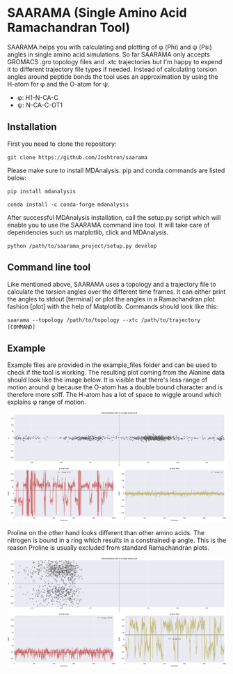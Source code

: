 # SAARAMA (Single Amino Acid Ramachandran Tool)

SAARAMA helps you with calculating and plotting of φ (Phi) and ψ (Psi) angles in single amino acid simulations. So far SAARAMA 
only accepts GROMACS .gro topology files and .xtc trajectories but I'm happy to expend it to different trajectory file types
if needed. Instead of calculating torsion angles around peptide bonds the tool uses an approximation by using the H-atom for
φ and the O-atom for ψ. 

* φ: H1-N-CA-C
* ψ: N-CA-C-OT1

## Installation

First you need to clone the repository:

```
git clone https://github.com/Joshtron/saarama
```

Please make sure to install MDAnalysis. pip and conda commands are listed below:

```
pip install mdanalysis
```

```
conda install -c conda-forge mdanalysis
```

After successful MDAnalysis installation, call the setup.py script which will enable you to use the SAARAMA command line 
tool. It will take care of dependencies such us matplotlib, click and MDAnalysis.

```
python /path/to/saarama_project/setup.py develop
```

## Command line tool

Like mentioned above, SAARAMA uses a topology and a trajectory file to calculate the torsion angles over the different time 
frames. It can either print the angles to stdout [terminal] or plot the angles in a Ramachandran plot fashion [plot] with 
the help of Matplotlib. Commands should look like this:

```
saarama --topology /path/to/topology --xtc /path/to/trajectory [COMMAND]
```

## Example

Example files are provided in the example_files folder and can be used to check if the tool is working. The resulting plot coming from the Alanine data should look like the image below. It is visible that there's less range of motion around ψ because the O-atom has a double bound character and is therefore more stiff. The H-atom has a lot of space to wiggle around which explains φ range of motion.

![](https://github.com/Joshtron/saarama/blob/master/saarama_project/example_files/alanine.png)

Proline on the other hand looks different than other amino acids. The nitrogen is bound in a ring which results in a constrained φ angle. This is the reason Proline is usually excluded from standard Ramachandran plots. 

![](https://github.com/Joshtron/saarama/blob/master/saarama_project/example_files/proline.png)

